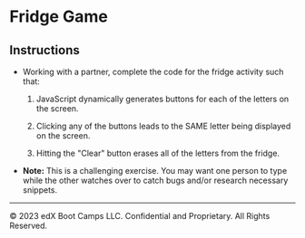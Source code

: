 # Fridge Game

## Instructions

* Working with a partner, complete the code for the fridge activity such that:

  1. JavaScript dynamically generates buttons for each of the letters on the screen.

  2. Clicking any of the buttons leads to the SAME letter being displayed on the screen.

  3. Hitting the "Clear" button erases all of the letters from the fridge.

* **Note:** This is a challenging exercise. You may want one person to type while the other watches over to catch bugs and/or research necessary snippets.

---

© 2023 edX Boot Camps LLC. Confidential and Proprietary. All Rights Reserved.
